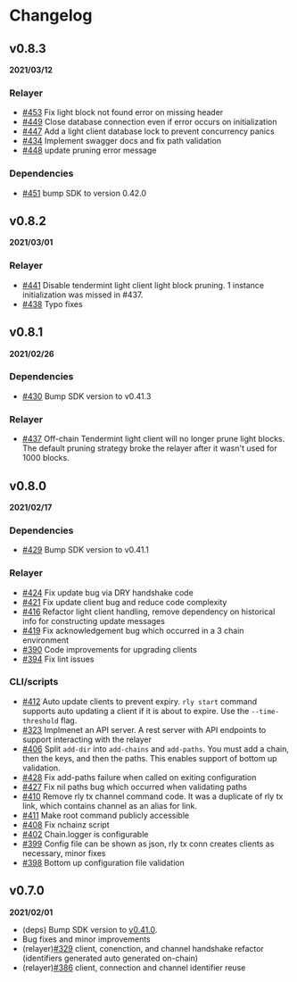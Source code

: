 # Changelog

## v0.8.3

**2021/03/12**

### Relayer

* [\#453](https://github.com/cosmos/relayer/pull/453) Fix light block not found error on missing header
* [\#449](https://github.com/cosmos/relayer/pull/449) Close database connection even if error occurs on initialization
* [\#447](https://github.com/cosmos/relayer/pull/447) Add a light client database lock to prevent concurrency panics
* [\#434](https://github.com/cosmos/relayer/pull/434) Implement swagger docs and fix path validation
* [\#448](https://github.com/cosmos/relayer/pull/448) update pruning error message

### Dependencies

* [\#451](https://github.com/cosmos/relayer/pull/451) bump SDK to version 0.42.0


## v0.8.2

**2021/03/01**

### Relayer

* [\#441](https://github.com/cosmos/relayer/pull/441) Disable tendermint light client light block pruning. 1 instance initialization was missed in #437. 
* [\#438](https://github.com/cosmos/relayer/pull/438) Typo fixes

## v0.8.1

**2021/02/26**

### Dependencies

* [\#430](https://github.com/cosmos/relayer/pull/430) Bump SDK version to v0.41.3

### Relayer

* [\#437](https://github.com/cosmos/relayer/pull/437) Off-chain Tendermint light client will no longer prune light blocks. The default pruning strategy broke the relayer after it wasn't used for 1000 blocks. 

## v0.8.0

**2021/02/17**

### Dependencies 

* [\#429](https://github.com/cosmos/relayer/pull/429) Bump SDK version to v0.41.1

### Relayer 

* [\#424](https://github.com/cosmos/relayer/pull/424) Fix update bug via DRY handshake code
* [\#421](https://github.com/cosmos/relayer/pull/421) Fix update client bug and reduce code complexity
* [\#416](https://github.com/cosmos/relayer/pull/416) Refactor light client handling, remove dependency on historical info for constructing update messages
* [\#419](https://github.com/cosmos/relayer/pull/419) Fix acknowledgement bug which occurred in a 3 chain environment
* [\#390](https://github.com/cosmos/relayer/pull/390) Code improvements for upgrading clients
* [\#394](https://github.com/cosmos/relayer/pull/394) Fix lint issues

### CLI/scripts

* [\#412](https://github.com/cosmos/relayer/pull/412) Auto update clients to prevent expiry. `rly start` command supports auto updating a client if it is about to expire. Use the `--time-threshold` flag.
* [\#323](https://github.com/cosmos/relayer/pull/323) Implmenet an API server. A rest server with API endpoints to support interacting with the relayer
* [\#406](https://github.com/cosmos/relayer/pull/406) Split `add-dir` into `add-chains` and `add-paths`. You must add a chain, then the keys, and then the paths. This enables support of bottom up validation.
* [\#428](https://github.com/cosmos/relayer/pull/428) Fix add-paths failure when called on exiting configuration
* [\#427](https://github.com/cosmos/relayer/pull/427) Fix nil paths bug which occurred when validating paths
* [\#410](https://github.com/cosmos/relayer/pull/410) Remove rly tx channel command code. It was a duplicate of rly tx link, which contains channel as an alias for link. 
* [\#411](https://github.com/cosmos/relayer/pull/411) Make root command publicly accessible
* [\#408](https://github.com/cosmos/relayer/pull/408) Fix nchainz script
* [\#402](https://github.com/cosmos/relayer/pull/402) Chain.logger is configurable
* [\#399](https://github.com/cosmos/relayer/pull/399) Config file can be shown as json, rly tx conn creates clients as necessary, minor fixes
* [\#398](https://github.com/cosmos/relayer/pull/398) Bottom up configuration file validation

## v0.7.0

**2021/02/01**

* (deps) Bump SDK version to [v0.41.0](https://github.com/cosmos/cosmos-sdk/releases/tag/v0.41.0).
* Bug fixes and minor improvements
* (relayer)[\#329](https://github.com/cosmos/relayer/issues/329) client, conenction, and channel handshake refactor (identifiers generated auto generated on-chain)
* (relayer)[\#386](https://github.com/cosmos/relayer/pull/386) client, connection and channel identifier reuse
